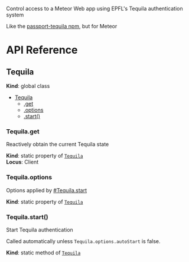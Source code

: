 Control access to a Meteor Web app using EPFL's Tequila authentication system

Like the [passport-tequila npm](https://www.npmjs.com/package/passport-tequila), but for Meteor

# API Reference

<a name="Tequila"></a>

## Tequila
**Kind**: global class  

* [Tequila](#Tequila)
    * [.get](#Tequila.get)
    * [.options](#Tequila.options)
    * [.start()](#Tequila.start)

<a name="Tequila.get"></a>

### Tequila.get
Reactively obtain the current Tequila state

**Kind**: static property of <code>[Tequila](#Tequila)</code>  
**Locus**: Client  
<a name="Tequila.options"></a>

### Tequila.options
Options applied by [#Tequila.start](#Tequila.start)

**Kind**: static property of <code>[Tequila](#Tequila)</code>  
<a name="Tequila.start"></a>

### Tequila.start()
Start Tequila authentication

Called automatically unless `Tequila.options.autoStart` is false.

**Kind**: static method of <code>[Tequila](#Tequila)</code>  
